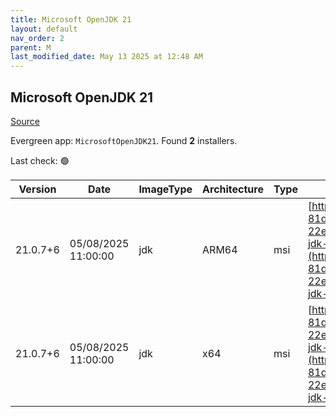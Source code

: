 ```yaml
---
title: Microsoft OpenJDK 21
layout: default
nav_order: 2
parent: M
last_modified_date: May 13 2025 at 12:48 AM
---
```


## Microsoft OpenJDK 21

[Source](https://www.microsoft.com/openjdk)

Evergreen app: `MicrosoftOpenJDK21`. Found **2** installers.

Last check: 🟢

| Version  | Date                | ImageType | Architecture | Type | URI                                                                                                                                                                                                                                                                                                                                              |
| -------- | ------------------- | --------- | ------------ | ---- | ------------------------------------------------------------------------------------------------------------------------------------------------------------------------------------------------------------------------------------------------------------------------------------------------------------------------------------------------ |
| 21.0.7+6 | 05/08/2025 11:00:00 | jdk       | ARM64        | msi  | [https://download.visualstudio.microsoft.com/download/pr/7d031e4a-81d5-4243-82af-22edc000e95b/63ae2237dd98aac75895aac0eb10ae1e/microsoft-jdk-21.0.7-windows-aarch64.msi](https://download.visualstudio.microsoft.com/download/pr/7d031e4a-81d5-4243-82af-22edc000e95b/63ae2237dd98aac75895aac0eb10ae1e/microsoft-jdk-21.0.7-windows-aarch64.msi) |
| 21.0.7+6 | 05/08/2025 11:00:00 | jdk       | x64          | msi  | [https://download.visualstudio.microsoft.com/download/pr/7d031e4a-81d5-4243-82af-22edc000e95b/5e72b3ad5b4e3515809b37a94eb9f206/microsoft-jdk-21.0.7-windows-x64.msi](https://download.visualstudio.microsoft.com/download/pr/7d031e4a-81d5-4243-82af-22edc000e95b/5e72b3ad5b4e3515809b37a94eb9f206/microsoft-jdk-21.0.7-windows-x64.msi)         |
